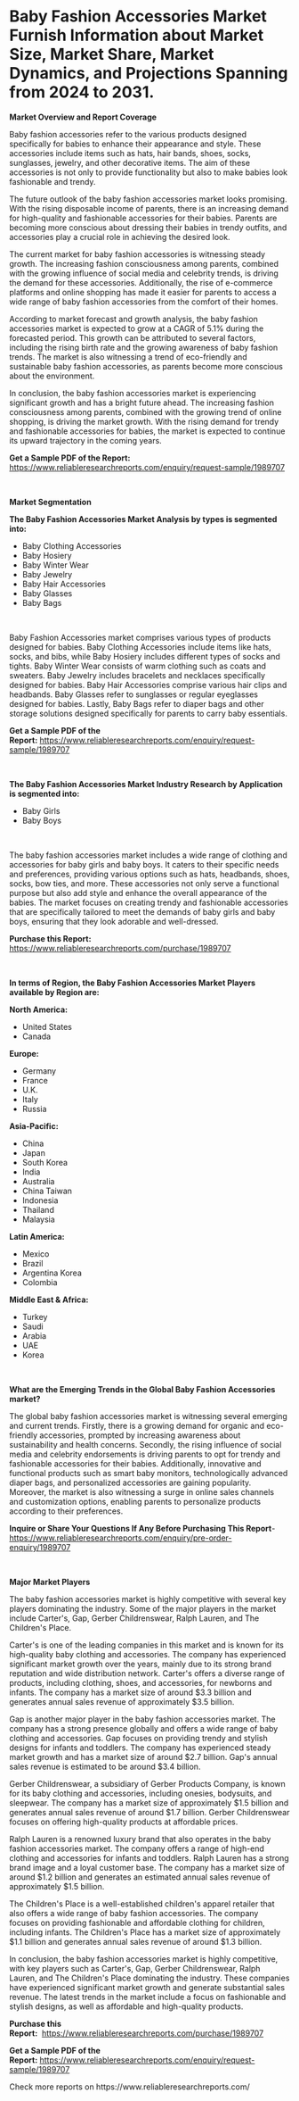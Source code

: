 <p><h1>Baby Fashion Accessories Market Furnish Information about Market Size, Market Share, Market Dynamics, and Projections Spanning from 2024 to 2031.</h1></p><p><strong>Market Overview and Report Coverage</strong></p>
<p><p>Baby fashion accessories refer to the various products designed specifically for babies to enhance their appearance and style. These accessories include items such as hats, hair bands, shoes, socks, sunglasses, jewelry, and other decorative items. The aim of these accessories is not only to provide functionality but also to make babies look fashionable and trendy.</p><p>The future outlook of the baby fashion accessories market looks promising. With the rising disposable income of parents, there is an increasing demand for high-quality and fashionable accessories for their babies. Parents are becoming more conscious about dressing their babies in trendy outfits, and accessories play a crucial role in achieving the desired look.</p><p>The current market for baby fashion accessories is witnessing steady growth. The increasing fashion consciousness among parents, combined with the growing influence of social media and celebrity trends, is driving the demand for these accessories. Additionally, the rise of e-commerce platforms and online shopping has made it easier for parents to access a wide range of baby fashion accessories from the comfort of their homes.</p><p>According to market forecast and growth analysis, the baby fashion accessories market is expected to grow at a CAGR of 5.1% during the forecasted period. This growth can be attributed to several factors, including the rising birth rate and the growing awareness of baby fashion trends. The market is also witnessing a trend of eco-friendly and sustainable baby fashion accessories, as parents become more conscious about the environment.</p><p>In conclusion, the baby fashion accessories market is experiencing significant growth and has a bright future ahead. The increasing fashion consciousness among parents, combined with the growing trend of online shopping, is driving the market growth. With the rising demand for trendy and fashionable accessories for babies, the market is expected to continue its upward trajectory in the coming years.</p></p>
<p><strong>Get a Sample PDF of the Report:</strong> <a href="https://www.reliableresearchreports.com/enquiry/request-sample/1989707">https://www.reliableresearchreports.com/enquiry/request-sample/1989707</a></p>
<p>&nbsp;</p>
<p><strong>Market Segmentation</strong></p>
<p><strong>The Baby Fashion Accessories Market Analysis by types is segmented into:</strong></p>
<p><ul><li>Baby Clothing Accessories</li><li>Baby Hosiery</li><li>Baby Winter Wear</li><li>Baby Jewelry</li><li>Baby Hair Accessories</li><li>Baby Glasses</li><li>Baby Bags</li></ul></p>
<p>&nbsp;</p>
<p><p>Baby Fashion Accessories market comprises various types of products designed for babies. Baby Clothing Accessories include items like hats, socks, and bibs, while Baby Hosiery includes different types of socks and tights. Baby Winter Wear consists of warm clothing such as coats and sweaters. Baby Jewelry includes bracelets and necklaces specifically designed for babies. Baby Hair Accessories comprise various hair clips and headbands. Baby Glasses refer to sunglasses or regular eyeglasses designed for babies. Lastly, Baby Bags refer to diaper bags and other storage solutions designed specifically for parents to carry baby essentials.</p></p>
<p><strong>Get a Sample PDF of the Report:</strong>&nbsp;<a href="https://www.reliableresearchreports.com/enquiry/request-sample/1989707">https://www.reliableresearchreports.com/enquiry/request-sample/1989707</a></p>
<p>&nbsp;</p>
<p><strong>The Baby Fashion Accessories Market Industry Research by Application is segmented into:</strong></p>
<p><ul><li>Baby Girls</li><li>Baby Boys</li></ul></p>
<p>&nbsp;</p>
<p><p>The baby fashion accessories market includes a wide range of clothing and accessories for baby girls and baby boys. It caters to their specific needs and preferences, providing various options such as hats, headbands, shoes, socks, bow ties, and more. These accessories not only serve a functional purpose but also add style and enhance the overall appearance of the babies. The market focuses on creating trendy and fashionable accessories that are specifically tailored to meet the demands of baby girls and baby boys, ensuring that they look adorable and well-dressed.</p></p>
<p><strong>Purchase this Report:</strong>&nbsp; <a href="https://www.reliableresearchreports.com/purchase/1989707">https://www.reliableresearchreports.com/purchase/1989707</a></p>
<p>&nbsp;</p>
<p><strong>In terms of Region, the Baby Fashion Accessories Market Players available by Region are:</strong></p>
<p>
    <p> <strong> North America: </strong>
        <ul>
            <li>United States</li>
            <li>Canada</li>
        </ul>
        </p> 
    <p> <strong> Europe: </strong>
        <ul>
            <li>Germany</li>
            <li>France</li>
            <li>U.K.</li>
            <li>Italy</li>
            <li>Russia</li>
        </ul>
        </p> 
    <p> <strong> Asia-Pacific: </strong>
        <ul>
            <li>China</li>
            <li>Japan</li>
            <li>South Korea</li>
            <li>India</li>
            <li>Australia</li>
            <li>China Taiwan</li>
            <li>Indonesia</li>
            <li>Thailand</li>
            <li>Malaysia</li>
        </ul>
        </p> 
    <p> <strong> Latin America: </strong>
        <ul>
            <li>Mexico</li>
            <li>Brazil</li>
            <li>Argentina Korea</li>
            <li>Colombia</li>
        </ul>
        </p> 
    <p> <strong> Middle East & Africa: </strong>
        <ul>
            <li>Turkey</li>
            <li>Saudi</li>
            <li>Arabia</li>
            <li>UAE</li>
            <li>Korea</li>
        </ul>
    </p>
    </p>
<p>&nbsp;</p>
<p><strong>What are the Emerging Trends in the Global Baby Fashion Accessories market?</strong></p>
<p><p>The global baby fashion accessories market is witnessing several emerging and current trends. Firstly, there is a growing demand for organic and eco-friendly accessories, prompted by increasing awareness about sustainability and health concerns. Secondly, the rising influence of social media and celebrity endorsements is driving parents to opt for trendy and fashionable accessories for their babies. Additionally, innovative and functional products such as smart baby monitors, technologically advanced diaper bags, and personalized accessories are gaining popularity. Moreover, the market is also witnessing a surge in online sales channels and customization options, enabling parents to personalize products according to their preferences.</p></p>
<p><strong>Inquire or Share Your Questions If Any Before Purchasing This Report</strong>- <a href="https://www.reliableresearchreports.com/enquiry/pre-order-enquiry/1989707">https://www.reliableresearchreports.com/enquiry/pre-order-enquiry/1989707</a></p>
<p>&nbsp;</p>
<p><strong>Major Market Players</strong></p>
<p><p>The baby fashion accessories market is highly competitive with several key players dominating the industry. Some of the major players in the market include Carter's, Gap, Gerber Childrenswear, Ralph Lauren, and The Children's Place.</p><p>Carter's is one of the leading companies in this market and is known for its high-quality baby clothing and accessories. The company has experienced significant market growth over the years, mainly due to its strong brand reputation and wide distribution network. Carter's offers a diverse range of products, including clothing, shoes, and accessories, for newborns and infants. The company has a market size of around $3.3 billion and generates annual sales revenue of approximately $3.5 billion.</p><p>Gap is another major player in the baby fashion accessories market. The company has a strong presence globally and offers a wide range of baby clothing and accessories. Gap focuses on providing trendy and stylish designs for infants and toddlers. The company has experienced steady market growth and has a market size of around $2.7 billion. Gap's annual sales revenue is estimated to be around $3.4 billion.</p><p>Gerber Childrenswear, a subsidiary of Gerber Products Company, is known for its baby clothing and accessories, including onesies, bodysuits, and sleepwear. The company has a market size of approximately $1.5 billion and generates annual sales revenue of around $1.7 billion. Gerber Childrenswear focuses on offering high-quality products at affordable prices.</p><p>Ralph Lauren is a renowned luxury brand that also operates in the baby fashion accessories market. The company offers a range of high-end clothing and accessories for infants and toddlers. Ralph Lauren has a strong brand image and a loyal customer base. The company has a market size of around $1.2 billion and generates an estimated annual sales revenue of approximately $1.5 billion.</p><p>The Children's Place is a well-established children's apparel retailer that also offers a wide range of baby fashion accessories. The company focuses on providing fashionable and affordable clothing for children, including infants. The Children's Place has a market size of approximately $1.1 billion and generates annual sales revenue of around $1.3 billion.</p><p>In conclusion, the baby fashion accessories market is highly competitive, with key players such as Carter's, Gap, Gerber Childrenswear, Ralph Lauren, and The Children's Place dominating the industry. These companies have experienced significant market growth and generate substantial sales revenue. The latest trends in the market include a focus on fashionable and stylish designs, as well as affordable and high-quality products.</p></p>
<p><strong>Purchase this Report:</strong>&nbsp;&nbsp;<a href="https://www.reliableresearchreports.com/purchase/1989707">https://www.reliableresearchreports.com/purchase/1989707</a></p>
<p></p>
<p><strong>Get a Sample PDF of the Report:</strong>&nbsp;<a href="https://www.reliableresearchreports.com/enquiry/request-sample/1989707">https://www.reliableresearchreports.com/enquiry/request-sample/1989707</a></p>
<p>Check more reports on https://www.reliableresearchreports.com/</p>